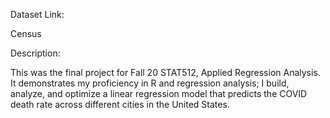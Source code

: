 Dataset Link: 

Census

Description: 

This was the final project for Fall 20 STAT512, Applied Regression Analysis. 
It demonstrates my proficiency in R and regression analysis; I build, analyze, and optimize a linear regression model that predicts the COVID death rate across different cities in the United States.
